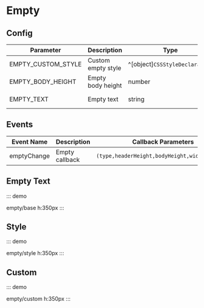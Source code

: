 # Empty

## Config

| Parameter          | Description       | Type                           | Default  |
| ------------------ | ----------------- | ------------------------------ | -------- |
| EMPTY_CUSTOM_STYLE | Custom empty style| ^[object]`CSSStyleDeclaration` | {}       |
| EMPTY_BODY_HEIGHT  | Empty body height | number                         | 120      |
| EMPTY_TEXT         | Empty text        | string                         | No data  |

## Events

| Event Name  | Description | Callback Parameters                          |
| ----------- | ----------- | --------------------------------------------- |
| emptyChange | Empty callback | `(type,headerHeight,bodyHeight,width,height)` |

## Empty Text

::: demo

empty/base
h:350px
:::

## Style

::: demo

empty/style
h:350px
:::

## Custom

::: demo

empty/custom
h:350px
:::

